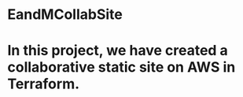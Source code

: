 # EandMCollabSite
# In this project, we have created a collaborative static site on AWS in Terraform.
